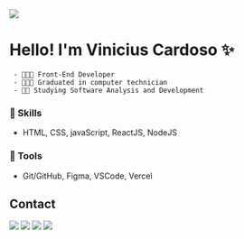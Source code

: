 <img src="https://github.com/vinicxxl/certificados/blob/main/img/Vinicius%20Cardoso-2.png?raw=true">

# Hello! I'm Vinicius Cardoso ✨
  
     - 👨🏻‍💻 Front-End Developer
     - 👨🏻‍🎓 Graduated in computer technician 
     - 🧗🏻 Studying Software Analysis and Development
     
   ### 🧠 Skills
   - HTML, CSS, javaScript, ReactJS, NodeJS
   
   ###  🔧 Tools
   
   - Git/GitHub, Figma, VSCode, Vercel
    
   ## Contact
  <div>
    <a href="https://instagram.com/c4rdos0_" target="_blank"><img src="https://img.shields.io/badge/-Instagram-2d2926?style=for-the-badge&logo=instagram&logoColor=white" target="_blank"></a>
    <a href = "mailto:contato@vinic.dev"><img src="https://img.shields.io/badge/-mail-2d2926?style=for-the-badge&logo=gmail&logoColor=white" target="_blank"></a>
 <a href="https://discord.gg/PWrh3vQs9K" target="_blank"><img src="https://img.shields.io/badge/Discord-2d2926?style=for-the-badge&logo=discord&logoColor=white" target="_blank"></a> 
  <a href="https://www.linkedin.com/in/vinicdev/" target="_blank"><img src="https://img.shields.io/badge/-LinkedIn-2d2926?style=for-the-badge&logo=linkedin&logoColor=white" target="_blank"></a> 
  </div>  
